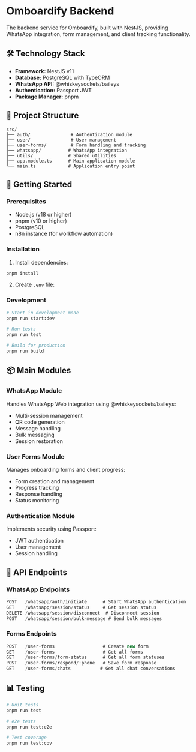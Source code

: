 # Omboardify Backend

The backend service for Omboardify, built with NestJS, providing WhatsApp integration, form management, and client tracking functionality.

## 🛠️ Technology Stack

- **Framework:** NestJS v11
- **Database:** PostgreSQL with TypeORM
- **WhatsApp API:** @whiskeysockets/baileys
- **Authentication:** Passport JWT
- **Package Manager:** pnpm

## 📁 Project Structure

```
src/
├── auth/               # Authentication module
├── user/               # User management
├── user-forms/         # Form handling and tracking
├── whatsapp/          # WhatsApp integration
├── utils/             # Shared utilities
├── app.module.ts      # Main application module
└── main.ts            # Application entry point
```

## 🚀 Getting Started

### Prerequisites

- Node.js (v18 or higher)
- pnpm (v10 or higher)
- PostgreSQL
- n8n instance (for workflow automation)

### Installation

1. Install dependencies:
```bash
pnpm install
```

2. Create `.env` file:

### Development

```bash
# Start in development mode
pnpm run start:dev

# Run tests
pnpm run test

# Build for production
pnpm run build
```

## 📦 Main Modules

### WhatsApp Module

Handles WhatsApp Web integration using @whiskeysockets/baileys:
- Multi-session management
- QR code generation
- Message handling
- Bulk messaging
- Session restoration

### User Forms Module

Manages onboarding forms and client progress:
- Form creation and management
- Progress tracking
- Response handling
- Status monitoring

### Authentication Module

Implements security using Passport:
- JWT authentication
- User management
- Session handling

## 🔄 API Endpoints

### WhatsApp Endpoints

```typescript
POST   /whatsapp/auth/initiate      # Start WhatsApp authentication
GET    /whatsapp/session/status     # Get session status
DELETE /whatsapp/session/disconnect  # Disconnect session
POST   /whatsapp/session/bulk-message # Send bulk messages
```

### Forms Endpoints

```typescript
POST   /user-forms                  # Create new form
GET    /user-forms                  # Get all forms
GET    /user-forms/form-status      # Get all form statuses
POST   /user-forms/respond/:phone   # Save form response
GET    /user-forms/chats           # Get all chat conversations
```

## 📊 Testing

```bash
# Unit tests
pnpm run test

# e2e tests
pnpm run test:e2e

# Test coverage
pnpm run test:cov
```